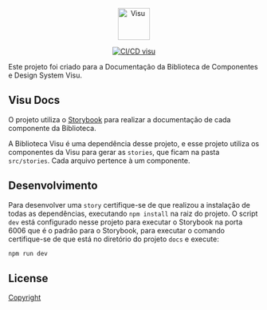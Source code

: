 <p align="center">
  <picture>
    <img alt="Visu" src="../../package/public/droz-visu.svg" height="64px" />
  </picture>
</p>

<p align="center">
  <a href="https://github.com/Coaktion/Droz-Visu/actions/workflows/build-and-test.js.yml">
    <img src="https://github.com/Coaktion/Droz-Visu/actions/workflows/build-and-test.js.yml/badge.svg" alt="CI/CD visu">
  </a>
</p>

Este projeto foi criado para a Documentação da Biblioteca de Componentes e Design System Visu.

## Visu Docs

O projeto utiliza o [Storybook](https://storybook.js.org/) para realizar a documentação de cada componente da Biblioteca.

A Biblioteca Visu é uma dependência desse projeto, e esse projeto utiliza os componentes da Visu para gerar as `stories`, que ficam na pasta `src/stories`. Cada arquivo pertence à um componente.

## Desenvolvimento

Para desenvolver uma `story` certifique-se de que realizou a instalação de todas as dependências, executando `npm install` na raiz do projeto.
O script `dev` está configurado nesse projeto para executar o Storybook na porta 6006 que é o padrão para o Storybook, para executar o comando certifique-se de que está no diretório do projeto `docs` e execute:

```bash
npm run dev
```

## License

[Copyright](./LICENSE)

